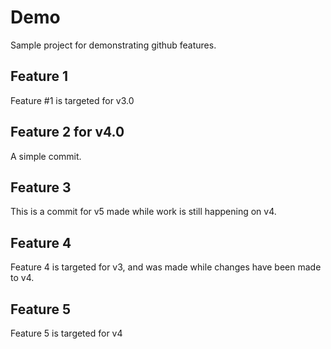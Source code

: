 # Demo

Sample project for demonstrating github features.

## Feature 1

Feature #1 is targeted for v3.0

## Feature 2 for v4.0

A simple commit.

## Feature 3

This is a commit for v5 made while work is still happening on v4.

## Feature 4

Feature 4 is targeted for v3, and was made while changes have been made to v4.

## Feature 5

Feature 5 is targeted for v4

